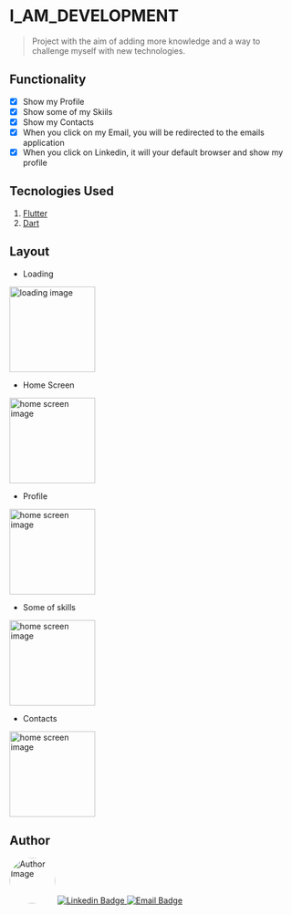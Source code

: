 # I_AM_DEVELOPMENT

> Project with the aim of adding more knowledge and a way to challenge myself with new technologies. 

## Functionality
- [x] Show my Profile
- [x] Show some of my Skiils
- [x] Show my Contacts
- [x] When you click on my Email, you will be redirected to the emails application
- [x] When you click on Linkedin, it will your default browser and show my profile  

## Tecnologies Used
 1. [Flutter](https://flutter.dev/) 
 2. [Dart](https://dart.dev/)

## Layout
- Loading

<img style='width:150' alt='loading image' src='./readme_img/launcher.png'/>

- Home Screen

<img alt='home screen image' style='width:150' src='./readme_img/home.png'/>

- Profile

<img alt='home screen image' style='width:150' src='./readme_img/profile.png'/>

- Some of skills

<img alt='home screen image' style='width:150' src='./readme_img/skills.png'/>

- Contacts

<img alt='home screen image' style='width:150' src='./readme_img/contacts.png'/>

## Author
<img style="width:80px; align: left; border-radius: 40px" src="./assets/my_face/kayky.jpg" alt=" Author Image">

<a href = "mailto:contatokaykybarbosa@gmail.com">
    <img src="https://img.shields.io/badge/Linkedin-0077B5?style=flat&logo=linkedin&logoColor=white" heigth="50px" target="_blank" alt="Linkedin Badge">
</a>
<a href = "mailto:contatokaykybarbosa@gmail.com">
    <img src="https://img.shields.io/badge/Email-D14836?style=flat&logo=gmail&logoColor=white" heigth="50px" target="_blank" alt="Email Badge">
</a>